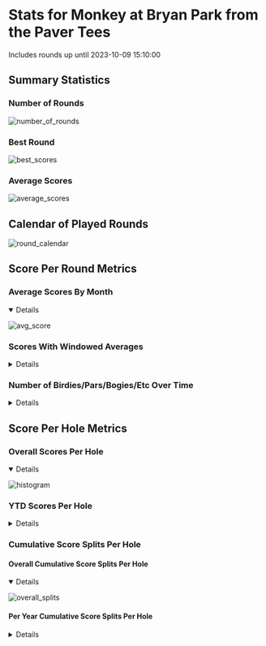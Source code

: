 # Stats for Monkey at Bryan Park from the Paver Tees

Includes rounds up until 2023-10-09 15:10:00

## Summary Statistics

### Number of Rounds

![number_of_rounds](img/Monkey_BryanPark_PaverTees/number_of_rounds.png)

### Best Round

![best_scores](img/Monkey_BryanPark_PaverTees/best_scores.png)

### Average Scores

![average_scores](img/Monkey_BryanPark_PaverTees/average_scores.png)

## Calendar of Played Rounds

![round_calendar](img/Monkey_BryanPark_PaverTees/round_calendar.png)

## Score Per Round Metrics

### Average Scores By Month

<details open>

![avg_score](img/Monkey_BryanPark_PaverTees/avg_score.png)

</details>

### Scores With Windowed Averages

<details>

![score_summary](img/Monkey_BryanPark_PaverTees/score_summary.png)

</details>

### Number of Birdies/Pars/Bogies/Etc Over Time

<details>

![score_frequency](img/Monkey_BryanPark_PaverTees/score_frequency.png)

</details>

## Score Per Hole Metrics

### Overall Scores Per Hole

<details open>

![histogram](img/Monkey_BryanPark_PaverTees/histogram.png)

</details>

### YTD Scores Per Hole

<details>

![histogram_ytd](img/Monkey_BryanPark_PaverTees/histogram_ytd.png)

</details>

### Cumulative Score Splits Per Hole

#### Overall Cumulative Score Splits Per Hole

<details open>

![overall_splits](img/Monkey_BryanPark_PaverTees/overall_splits.png)

</details>

#### Per Year Cumulative Score Splits Per Hole

<details>

![year_score_splits](img/Monkey_BryanPark_PaverTees/year_score_splits.png)

</details>
